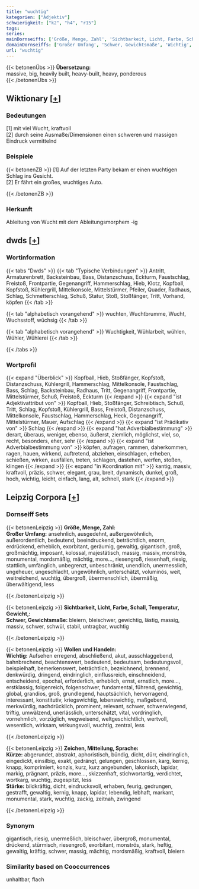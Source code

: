```yaml
---
title: "wuchtig"
kategorien: ["Adjektiv"]
schwierigkeit: ["k2", "h4", "r15"]
tags:
series:
mainDornseiffs: ['Größe, Menge, Zahl', 'Sichtbarkeit, Licht, Farbe, Schall, Temperatur, Gewicht,', 'Wollen und Handeln', 'Zeichen, Mitteilung, Sprache']
domainDornseiffs: ['Großer Umfang', 'Schwer, Gewichtsmaße', 'Wichtig', 'Kürze', 'Stärke']
url: "wuchtig"
---
```


{{< betonenÜbs >}}
**Übersetzung:**  
massive, big, heavily built, heavy-built, heavy, ponderous  
{{< /betonenÜbs >}}

## Wiktionary [[+](https://de.wiktionary.org/wiki/wuchtig)]

### Bedeutungen
[1] mit viel Wucht, kraftvoll  
[2] durch seine Ausmaße/Dimensionen einen schweren und massigen Eindruck vermittelnd  

### Beispiele
{{< betonenZB >}}
[1] Auf der letzten Party bekam er einen wuchtigen Schlag ins Gesicht.  
[2] Er fährt ein großes, wuchtiges Auto.  

{{< /betonenZB >}}
### Herkunft
Ableitung von Wucht mit dem Ableitungsmorphem -ig  



## dwds [[+](https://www.dwds.de/wb/wuchtig)]

### Wortinformation
{{< tabs "Dwds" >}}
{{< tab "Typische Verbindungen" >}}
Antritt, Armaturenbrett, Backsteinbau, Bass, Distanzschuss, Eckturm, Faustschlag, Freistoß, Frontpartie, Gegenangriff, Hammerschlag, Hieb, Klotz, Kopfball, Kopfstoß, Kühlergrill, Mittelkonsole, Mittelstürmer, Pfeiler, Quader, Radhaus, Schlag, Schmetterschlag, Schuß, Statur, Stoß, Stoßfänger, Tritt, Vorhand, köpfen
{{< /tab >}}

{{< tab "alphabetisch vorangehend" >}}
wuchten, Wuchtbrumme, Wucht, Wuchsstoff, wüchsig
{{< /tab >}}

{{< tab "alphabetisch vorangehend" >}}
Wuchtigkeit, Wühlarbeit, wühlen, Wühler, Wühlerei
{{< /tab >}}

{{< /tabs >}}

### Wortprofil
{{< expand "Überblick" >}} Kopfball, Hieb, Stoßfänger, Kopfstoß, Distanzschuss, Kühlergrill, Hammerschlag, Mittelkonsole, Faustschlag, Bass, Schlag, Backsteinbau, Radhaus, Tritt, Gegenangriff, Frontpartie, Mittelstürmer, Schuß, Freistoß, Eckturm {{< /expand >}}
{{< expand "ist Adjektivattribut von" >}} Kopfball, Hieb, Stoßfänger, Schreibtisch, Schuß, Tritt, Schlag, Kopfstoß, Kühlergrill, Bass, Freistoß, Distanzschuss, Mittelkonsole, Faustschlag, Hammerschlag, Heck, Gegenangriff, Mittelstürmer, Mauer, Aufschlag {{< /expand >}}
{{< expand "ist Prädikativ von" >}} Schlag {{< /expand >}}
{{< expand "hat Adverbialbestimmung" >}} derart, überaus, weniger, ebenso, äußerst, ziemlich, möglichst, viel, so, recht, besonders, eher, sehr {{< /expand >}}
{{< expand "ist Adverbialbestimmung von" >}} köpfen, aufragen, rammen, daherkommen, ragen, hauen, wirkend, auftretend, abziehen, einschlagen, erheben, schießen, wirken, ausfällen, treten, schlagen, dastehen, werfen, stoßen, klingen {{< /expand >}}
{{< expand "in Koordination mit" >}} kantig, massiv, kraftvoll, präzis, schwer, elegant, grau, breit, dynamisch, dunkel, groß, hoch, wichtig, leicht, einfach, lang, alt, schnell, stark {{< /expand >}}

## Leipzig Corpora [[+](https://corpora.uni-leipzig.de/en/res?word=wuchtig&corpusId=deu_newscrawl-public_2018)]

### Dornseiff Sets
{{< betonenLeipzig >}}
**Größe, Menge, Zahl:**  
**Großer Umfang:** ansehnlich, ausgedehnt, außergewöhnlich, außerordentlich, bedeutend, beeindruckend, beträchtlich, enorm, erdrückend, erheblich, exorbitant, geräumig, gewaltig, gigantisch, groß, großmächtig, imposant, kolossal, majestätisch, massig, massiv, monströs, monumental, mordsmäßig, mächtig, more..., riesengroß, riesenhaft, riesig, stattlich, umfänglich, unbegrenzt, unbeschränkt, unendlich, unermesslich, ungeheuer, ungeschlacht, ungewöhnlich, unterschätzt, voluminös, weit, weitreichend, wuchtig, übergroß, übermenschlich, übermäßig, überwältigend, less  

{{< /betonenLeipzig >}}


{{< betonenLeipzig >}}
**Sichtbarkeit, Licht, Farbe, Schall, Temperatur, Gewicht,:**  
**Schwer, Gewichtsmaße:** bleiern, bleischwer, gewichtig, lästig, massig, massiv, schwer, schwül, stabil, untragbar, wuchtig  

{{< /betonenLeipzig >}}


{{< betonenLeipzig >}}
**Wollen und Handeln:**  
**Wichtig:** Aufsehen erregend, abschließend, akut, ausschlaggebend, bahnbrechend, beachtenswert, bedeutend, bedeutsam, bedeutungsvoll, beispielhaft, bemerkenswert, beträchtlich, bezeichnend, brennend, denkwürdig, dringend, eindringlich, einflussreich, einschneidend, entscheidend, epochal, erforderlich, erheblich, ernst, ernstlich, more..., erstklassig, folgenreich, folgenschwer, fundamental, führend, gewichtig, global, grandios, groß, grundlegend, hauptsächlich, hervorragend, interessant, konstitutiv, kriegswichtig, lebenswichtig, maßgebend, merkwürdig, nachdrücklich, prominent, relevant, schwer, schwerwiegend, triftig, umwälzend, unerlässlich, unterschätzt, vital, vordringlich, vornehmlich, vorzüglich, wegweisend, weltgeschichtlich, wertvoll, wesentlich, wirksam, wirkungsvoll, wuchtig, zentral, less  

{{< /betonenLeipzig >}}


{{< betonenLeipzig >}}
**Zeichen, Mitteilung, Sprache:**  
**Kürze:** abgerundet, abstrakt, aphoristisch, bündig, dicht, dürr, eindringlich, eingedickt, einsilbig, exakt, gedrängt, gelungen, geschlossen, karg, kernig, knapp, komprimiert, konzis, kurz, kurz angebunden, lakonisch, lapidar, markig, prägnant, präzis, more..., skizzenhaft, stichwortartig, verdichtet, wortkarg, wuchtig, zugespitzt, less  
**Stärke:** bildkräftig, dicht, eindrucksvoll, erhaben, feurig, gedrungen, gestrafft, gewaltig, kernig, knapp, lapidar, lebendig, lebhaft, markant, monumental, stark, wuchtig, zackig, zeitnah, zwingend  

{{< /betonenLeipzig >}}

### Synonym
gigantisch, riesig, unermeßlich, bleischwer, übergroß, monumental, drückend, stürmisch, riesengroß, exorbitant, monströs, stark, heftig, gewaltig, kräftig, schwer, massig, mächtig, mordsmäßig, kraftvoll, bleiern


### Similarity based on Cooccurrences
unhaltbar, flach

